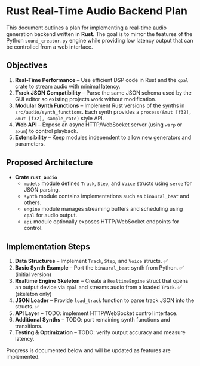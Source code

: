 # Rust Real-Time Audio Backend Plan

This document outlines a plan for implementing a real-time audio generation backend written in **Rust**. The goal is to mirror the features of the Python `sound_creator.py` engine while providing low latency output that can be controlled from a web interface.

## Objectives

1. **Real-Time Performance** – Use efficient DSP code in Rust and the `cpal` crate to stream audio with minimal latency.
2. **Track JSON Compatibility** – Parse the same JSON schema used by the GUI editor so existing projects work without modification.
3. **Modular Synth Functions** – Implement Rust versions of the synths in `src/audio/synth_functions`. Each synth provides a `process(&mut [f32], &mut [f32], sample_rate)` style API.
4. **Web API** – Expose an async HTTP/WebSocket server (using `warp` or `axum`) to control playback.
5. **Extensibility** – Keep modules independent to allow new generators and parameters.

## Proposed Architecture

- **Crate `rust_audio`**
  - `models` module defines `Track`, `Step`, and `Voice` structs using `serde` for JSON parsing.
  - `synth` module contains implementations such as `binaural_beat` and others.
  - `engine` module manages streaming buffers and scheduling using `cpal` for audio output.
  - `api` module optionally exposes HTTP/WebSocket endpoints for control.

## Implementation Steps

1. **Data Structures** – Implement `Track`, `Step`, and `Voice` structs. ✅
2. **Basic Synth Example** – Port the `binaural_beat` synth from Python. ✅ (initial version)
3. **Realtime Engine Skeleton** – Create a `RealtimeEngine` struct that opens an output device via `cpal` and streams audio from a loaded `Track`. ✅ (skeleton only)
4. **JSON Loader** – Provide `load_track` function to parse track JSON into the structs. ✅
5. **API Layer** – TODO: implement HTTP/WebSocket control interface.
6. **Additional Synths** – TODO: port remaining synth functions and transitions.
7. **Testing & Optimization** – TODO: verify output accuracy and measure latency.

Progress is documented below and will be updated as features are implemented.
